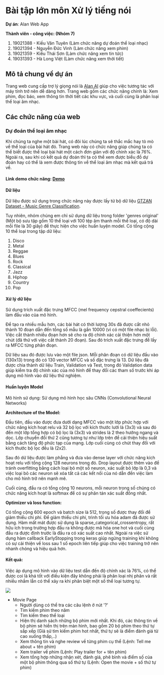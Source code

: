 # Bài tập lớn môn Xử lý tiếng nói

**Dự án**: Alan Web App

**Thành viên - công việc: (Nhóm 7)**
 1. 19021388 - Kiều Văn Tuyên (Làm chức năng dự đoán thể loại nhạc)
 2. 19021394 - Nguyễn Đức Vinh (Làm chức năng xem phim)
 3. 19021359 - Kiều Thái Sơn (Làm chức năng xem tin tức)
 5. 19031393 - Hà Long Việt (Làm chức năng xem thời tiết)
 
## Mô tả chung về dự án
Trang web cung cấp trợ lý giọng nói là [Alan AI](https://alan.app/) giúp cho việc tương tác với máy tính trở nên dễ dàng hơn. Trang web gồm các chức năng chính là: Xem phim, đọc báo, xem thông tin thời tiết các khu vực, và cuối cùng là phân loại thể loại âm nhạc.

## Các chức năng của web

### Dự đoán thể loại âm nhạc
Khi chúng ta nghe một bài hát, có đôi lúc chúng ta sẽ thắc mắc hay tò mò về thể loại của bài hát đó. Trang web này có chức năng giúp chúng ta có thể biết được thể loại bài hát một cách đơn giản với độ chính xác là 76%. Ngoài ra, sau khi có kết quả dự đoán thì ta có thể xem được biểu đồ dự đoán hay có thể là xem được thông tin về thể loại âm nhạc mà kết quả trả về.
#### Link demo chức năng: [Demo](https://drive.google.com/file/d/1NcOP2-T-5Uzc9JflU-d14CuZvno7tvLG/view?usp=sharing)
#### Dữ liệu
Dữ liệu được sử dụng trong chức năng này được lấy từ bộ dữ liệu [GTZAN Dataset - Music Genre Classification](https://www.kaggle.com/datasets/andradaolteanu/gtzan-dataset-music-genre-classification).

Tuy nhiên, nhóm chúng em chỉ sử dụng dữ liệu trong folder 'genres original' (Một bộ sưu tập gồm 10 thể loại với 100 tệp âm thanh mỗi thể loại, có độ dài mỗi file là 30 giây) để thực hiện cho việc huấn luyện model. Có tổng cộng 10 thể loại trong tập dữ liệu:
1. Disco
2. Metal
3. Reggae
4. Blues
5. Rock
6. Classical
7. Jazz
8. Hiphop
9. Country
10. Pop
#### Xử lý dữ liệu

Sử dụng trích xuất đặc trưng MFCC (mel frequency cepstral coeffecients) làm đầu vào của mô hình.

Để tạo ra nhiều mẫu hơn, các bài hát có thời lượng 30s đã được cắt nhỏ thành 10 đoạn dẫn đến tổng số mẫu là gần 10000 (vì có một file nhạc bị lỗi). Việc cắt thành nhiều đoạn hơn sẽ cho ra độ chính xác cải thiện hơn một chút (đã thử với việc cắt thành 20 đoạn). Sau đó trích xuất đặc trưng để lấy ra MFCC từng phân đoạn.

Dữ liệu sau đó được lưu vào một file json. Mỗi phân đoạn có dữ liệu đầu vào (130x13) trong đó có 130 vector MFCC và số đặc trưng là 13. Dữ liệu đã được chia thành dữ liệu Train, Validation và Test, trong đó Validation data giúp kiểm tra độ chính xác của mô hình để thay đổi các tham số trước khi áp dụng mô hình vào dữ liệu thử nghiệm.
#### Huấn luyện Model
Mô hình sử dụng: Sử dụng mô hình học sâu CNNs (Convolutional Neural Networks)

**Architecture of the Model:** 

Đầu tiên, đầu vào được đưa dưới dạng MFCC vào một lớp phức hợp với chức năng kích hoạt relu và 32 bộ lọc với kích thước lưới là (3x3) và sau đó đến một lớp tổng hợp có bộ lọc là (3x3) và strides là 2 theo hướng ngang và dọc. Lớp chuyển đổi thứ 2 cũng tương tự như lớp trên để cải thiện hiệu suất bằng cách tăng độ phức tạp của mạng. Lớp cuối cùng có chút thay đổi với kích thước bộ lọc đều là (2x2).

Sau đó dứ liệu được làm phẳng và đưa vào dense layer với chức năng kích hoạt relu với tổng cộng 128 neurons trong đó. Drop layout được thêm vào để tránh overfitting bằng cách loại bỏ một số neuron, xác suất bỏ lớp là 0,3 và việc loại bỏ các neuron sẽ xóa tất cả các kết nối của nó dẫn đến việc làm cho mô hình trở nên mạnh mẽ.

Cuối cùng, đầu ra có tổng cộng 10 neurons, mỗi neuron trong số chúng có chức năng kích hoạt là softmax để có sự phân tán xác suất đồng nhất.

**Optimizer và loss function:** 

Có tổng cộng 600 epoch và batch size là 512, trọng số được thay đổi để giảm thiểu chi phí. Để giảm thiểu chi phí, trình tối ưu hóa adam đã được sử dụng. Hàm mất mát được sử dụng là sparse_categorical_crossentropy, rất hữu ích trong trường hợp đầu ra không được mã hóa one hot và cuối cùng đầu ra được định trước là đầu ra có xác suất cao nhất. Ngoài ra việc sử dụng hàm callback EarlyStopping trong keras giúp ngừng training khi không có sự cải thiện về loss sau 1 số epoch liên tiếp giúp cho việc training trở nên nhanh chóng và hiệu quả hơn.
#### Kết quả: 
Việc áp dụng mô hình vào dữ liệu test dẫn đến độ chính xác là 76%, có thể được coi là khá tốt với điều kiện đây không phải là phân loại nhị phân và rất nhiều nhầm lẫn có thể xảy ra khi phân biệt một số thể loại tương tự.

![](https://github.com/kenjius01/voice-app/blob/main/result.png)

- Movie Page
  + Người dùng có thể tra các câu lệnh ở nút '?'
  + Tìm kiếm phim theo năm
  + Tìm kiếm theo thể loại
  + Hiện thị danh sách những bộ phim mới nhất. Khi đó, các thông tin về bộ phim sẽ hiển thị trên màn hình, 
      bao gồm 20 bộ phim theo thứ tự sắp xếp (Giả sử tìm kiếm phim hot nhất, thứ tự sẽ là điểm đánh giá từ cao xuống thấp,..)
  + Xem thông tin và nghe review về từng phim cụ thể (Lệnh: Tell me about + tên phim)
  + Xem trailer về phim (Lệnh: Play trailer for + tên phim)
  + Xem tổng hợp những nhận xét, đánh giá, phê bình và điểm số của một bộ phim thông qua số thứ tự (Lệnh: Open the movie + số thứ tự phim)

